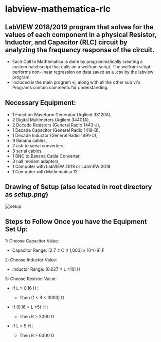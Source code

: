 # labview-mathematica-rlc
## LabVIEW 2018/2019 program that solves for the values of each component in a physical Resistor, Inductor, and Capacitor (RLC) circuit by analyzing the frequency response of the circuit.
* Each Call to Mathematica is done by programmatically creating a custom batchscript that calls on a wolfram script. The wolfram script performs non-linear regression on data saved as a .csv by the labview program.
* Included is the main program vi, along with all the other sub vi's. Programs contain comments for understanding. 

## Necessary Equipment: 
* 1 Function Waveform Generator (Agilent 33120A), 
* 2 Digital Multimeters (Agilent 34401A),
* 2 Decade Resistors (General Radio 1443-J),
* 1 Decade Capacitor (General Radio 1419-B),
* 1 Decade Inductor (General Radio 1491-D), 
* 9 Banana cables,
* 2 usb to serial converters,
* 3 serial cables,
* 1 BNC to Banana Cable Converter,
* 3 null modem adapters,
* 1 Computer with LabVIEW 2019 or LabVIEW 2018
* 1 Computer with Mathematica 12

## Drawing of Setup (also located in root directory as *setup.png*)
![setup](https://github.com/eddie-murphy/labview-mathematica-rlc-circuit-solver/blob/master/setup.png)

## Steps to Follow Once you have the Equipment Set Up:

1: Choose Capacitor Value:

  * Capacitor Range: (2.7 ≤ C ≤ 1,000) x 10^(-9)  F

2: Choose Inductor Value: 

  * Inductor Range: (0.027 ≤ L ≤10)  H

3: Choose Resistor Value:

  * If L ≤ 0.16 H : 

    * Then (1 < R < 3000)  Ω

  * If (0.16 < L ≤5) H : 

    * Then R > 3000 Ω

  * If L > 5 H : 

    * Then R > 6000 Ω
